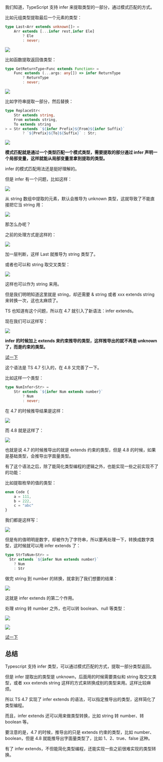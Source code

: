 我们知道，TypeScript 支持 infer 来提取类型的一部分，通过模式匹配的方式。

比如元组类型提取最后一个元素的类型：

```typescript
type Last<Arr extends unknown[]> = 
    Arr extends [...infer rest,infer Ele]
        ? Ele 
        : never;
```

![](https://p6-juejin.byteimg.com/tos-cn-i-k3u1fbpfcp/bb6b26ec804b4bad902108b846b04604~tplv-k3u1fbpfcp-watermark.image?)

比如函数提取返回值类型：

```typescript
type GetReturnType<Func extends Function> = 
    Func extends (...args: any[]) => infer ReturnType 
        ? ReturnType 
        : never;
```

![](https://p9-juejin.byteimg.com/tos-cn-i-k3u1fbpfcp/7093a4345d79478e92cec8ab8306a8b1~tplv-k3u1fbpfcp-watermark.image?)

比如字符串提取一部分，然后替换：

```typescript
type ReplaceStr<
    Str extends string,
    From extends string,
    To extends string
> = Str extends `${infer Prefix}${From}${infer Suffix}` 
        ? `${Prefix}${To}${Suffix}` : Str;
```

![](https://p3-juejin.byteimg.com/tos-cn-i-k3u1fbpfcp/b38c21a0f2f94024a523da588057c4ff~tplv-k3u1fbpfcp-watermark.image?)

**模式匹配就是通过一个类型匹配一个模式类型，需要提取的部分通过 infer 声明一个局部变量，这样就能从局部变量里拿到提取的类型。**

infer 的模式匹配用法还是挺好理解的。

但是 infer 有一个问题，比如这样：

![](https://p3-juejin.byteimg.com/tos-cn-i-k3u1fbpfcp/6022266e758241cdb6727df05dfb7c01~tplv-k3u1fbpfcp-watermark.image?)

从 string 数组中提取的元素，默认会推导为 unknown 类型，这就导致了不能直接把它当 string 用：


![](https://p3-juejin.byteimg.com/tos-cn-i-k3u1fbpfcp/d73fb694895d4dd9b2ac22951b1af62c~tplv-k3u1fbpfcp-watermark.image?)

那怎么办呢？

之前的处理方式是这样的：

![](https://p3-juejin.byteimg.com/tos-cn-i-k3u1fbpfcp/b3740978c8b847d2a7be77e2f5f07fd0~tplv-k3u1fbpfcp-watermark.image?)

加一层判断，这样 Last 就推导为 string 类型了。

或者也可以和 string 取交叉类型：

![](https://p1-juejin.byteimg.com/tos-cn-i-k3u1fbpfcp/854eb7496f3c43cdbe4a6e8e60f8b143~tplv-k3u1fbpfcp-watermark.image?)

这样也可以作为 string 来用。

但是我们明明知道这里就是 string，却还需要 & string 或者 xxx extends string 来转换一次，这也太麻烦了。

TS 也知道有这个问题，所以在 4.7 就引入了新语法：infer extends。

现在我们可以这样写：

![](https://p6-juejin.byteimg.com/tos-cn-i-k3u1fbpfcp/41ecbe95c16d45c98b12141d8c653d63~tplv-k3u1fbpfcp-watermark.image?)

**infer 的时候加上 extends 来约束推导的类型，这样推导出的就不再是 unknown 了，而是约束的类型。**

[试一下](https://www.typescriptlang.org/play?ts=4.8.0-beta#code/C4TwDgpgBAKhDOwAyBDRAeAggJ21CAHsBAHYAm8Ui2AliQOYDaAugHxQC8UAUFH1DjyFi5SowB0kugDMIeAEoJgAGigy5UVIma9+egPxQABoABzQHAqgADlAVHKB6M0BY-wBIA3luBQAZFWC0GAXyO6enwAXFAkEABucgDc3NygkLBKrgBMWLj4RKQUXj5MbJw8eoKZIjkSUiSyCkqq6niuOkH8hq6l2ZTUdPSBzS3G5tb2zq7+vX1QoeFR2OP8U5ExcQnQcIiuAMzpQlmiud0s7Fy9JcIdUBXi9VCKiHVVGm1ne10MTX2Gppa2ji5owGMJgsZrEgA)

这个语法是 TS 4.7 引入的，在 4.8 又完善了一下。

比如这样一个类型：

```typescript
type NumInfer<Str> = 
    Str extends `${infer Num extends number}`
        ? Num
        : never;
```

在 4.7 的时候推导结果是这样：


![](https://p9-juejin.byteimg.com/tos-cn-i-k3u1fbpfcp/8b1625294f5f4de68a0351dc31e73a08~tplv-k3u1fbpfcp-watermark.image?)

而 4.8 就是这样了：

![](https://p1-juejin.byteimg.com/tos-cn-i-k3u1fbpfcp/d80ea71fccc24d68a2ed99c7a5b008a9~tplv-k3u1fbpfcp-watermark.image?)

也就是说 4.7 的时候推导出的就是 extends 约束的类型，但是 4.8 的时候，如果是基础类型，会推导出字面量类型。

有了这个语法之后，除了能简化类型编程的逻辑之外，也能实现一些之前实现不了的功能：

比如提取枚举的值的类型：

```typescript
enum Code {
    a = 111,
    b = 222,
    c = "abc"
}
```
我们都是这样写：

![](https://p9-juejin.byteimg.com/tos-cn-i-k3u1fbpfcp/db28a55919464599b0f346d71f9cc822~tplv-k3u1fbpfcp-watermark.image?)

但是有的值明明是数字，却被作为了字符串，所以要再处理一下，转换成数字类型，这时候就可以用 infer extends 了：

```typescript
type StrToNum<Str> =
  Str extends `${infer Num extends number}`
    ? Num
    : Str
```
做完 string 到 number 的转换，就拿到了我们想要的结果：

![](https://p6-juejin.byteimg.com/tos-cn-i-k3u1fbpfcp/c809ce782cb6461a9eaa21be1e1b79d8~tplv-k3u1fbpfcp-watermark.image?)

这就是 infer extends 的第二个作用。

处理 string 转 number 之外，也可以转 boolean、null 等类型：

![](https://p3-juejin.byteimg.com/tos-cn-i-k3u1fbpfcp/aee1f9d80c1645e48991d5eabba22af8~tplv-k3u1fbpfcp-watermark.image?)

![](https://p3-juejin.byteimg.com/tos-cn-i-k3u1fbpfcp/d3518ad7481a47c38137509ae7ffd433~tplv-k3u1fbpfcp-watermark.image?)

[试一下](https://www.typescriptlang.org/play?ts=4.8.0-beta#code/KYOwrgtgBAwg9gE2FA3gKCpqBDKBeKARmIBoMsAjfKAJjrKygGNqBybCp1tAXzTQAuATwAOyAMoCATgBU4AOUgAeSVIB8+cqqjAAHgNAIAzlAAGAEhQBLEADNgUqIuh6DIY1HAQKDnqfKYAPxOkAFQAFxQqvzCYlBSwCYEqnLOShYo8Eh+agDcMaIS0nIAQnBwADbA2CAq0hp4WtI6+oYmGTb2jmWVLW4eFOVVNX5hwT0VYZHRgoXxiTTUKXAT1bWs0mDArHkFccuKFRV16pqY2q5tZpadDiFHfVfgR6OMwYeTjNPSe8gJRgBmJbFBRgI5KVjPCo7XJAA)

## 总结

Typescript 支持 infer 类型，可以通过模式匹配的方式，提取一部分类型返回。

但是 infer 提取出的类型是 unknown，后面用的时候需要类似和 string 取交叉类型，或者 xxx extends string 这样的方式来转换成别的类型来用。这样比较麻烦。

所以 TS 4.7 实现了 infer extends 的语法，可以指定推导出的类型，这样简化了类型编程。

而且，infer extends 还可以用来做类型转换，比如 string 转 number、转 boolean 等。

要注意的是，4.7 的时候，推导出的只是 extends 约束的类型，比如 number、boolean，但是 4.8 就能推导出字面量类型了，比如 1、2、true、false 这种。

有了 infer extends，不但能简化类型编程，还能实现一些之前很难实现的类型转换。
